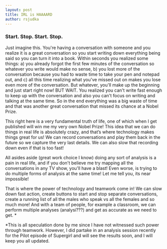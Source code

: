 ```yaml
---
layout: post
title: IRL is HAAAARD
author: rsjudka
---
```



### Start. Stop. Start. Stop.

Just imagine this. You're having a conversation with someone and you realize it is a great conversation so you start writing down everything being said so you can turn it into a book. Within seconds you realized some things: a) you already forgot the first few minutes of the conversation so whatever you write would make no sense, b) you lost more of the conversation because you had to waste time to take your pen and notepad out, and c) all this time realizing what you've missed out on makes you lose even more of the conversation. But whatever, you'll make up the beginning and just start right now! BUT WAIT. You realized you can't write fast enough to keep up with the conversation and also you can't focus on writing and talking at the same time. So in the end everything was a big waste of time and that was another great conversation that missed its chance at a Nobel Prize.

This right here is a very fundamental truth of life, one of which when I get published will win me my very own Nobel Prize! This idea that we can do things in real life is absolutely crazy, and that’s where technology makes things great for us! We can record conversations and play them back in the future so we capture the very last details. We can also slow that recording down even if that is too fast!  

All asides aside (great work choice I know) doing any sort of analysis is a pain in real life, and if you don't believe me try mapping all the conversations in any TV show, you'll have a blast! Even worse, is trying to do multiple forms of analysis at the same time! Let me tell you, its near impossible!

That is where the power of technology and teamwork come in! We can slow down fast action, create buttons to start and stop separate conversations, create a running list of all the males who speak vs all the females and so much more!  And with a team of people, for example a classroom, we can perform multiple analyses (analysi???) and get as accurate as we need to get. *



*This is all speculation done by me since I have not witnessed such power through teamwork. However, I did partake in an analysis session recently for the Pilot episode of Supergirl and will see the results soon, and I will keep you all updated.
